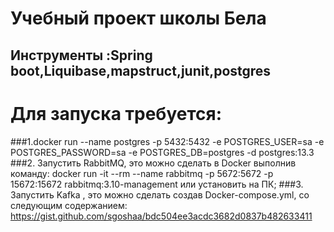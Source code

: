 # Учебный проект школы Бела
## Инструменты :Spring boot,Liquibase,mapstruct,junit,postgres
# Для запуска требуется:
###1.docker run --name postgres -p 5432:5432 -e POSTGRES_USER=sa -e POSTGRES_PASSWORD=sa -e POSTGRES_DB=postgres -d postgres:13.3
###2. Запустить RabbitMQ, это можно сделать в Docker выполнив команду:
docker run -it --rm --name rabbitmq -p 5672:5672 -p 15672:15672 rabbitmq:3.10-management или установить на ПК;
###3. Запустить Kafka , это можно сделать создав Docker-compose.yml, со следующим содержанием:
https://gist.github.com/sgoshaa/bdc504ee3acdc3682d0837b482633411
